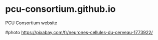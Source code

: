 # pcu-consortium.github.io
PCU Consortium website


#photo https://pixabay.com/fr/neurones-cellules-du-cerveau-1773922/
